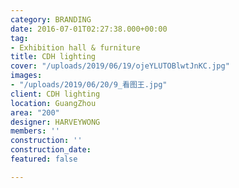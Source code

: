```yaml
---
category: BRANDING
date: 2016-07-01T02:27:38.000+00:00
tag:
- Exhibition hall & furniture
title: CDH lighting
cover: "/uploads/2019/06/19/ojeYLUTOBlwtJnKC.jpg"
images:
- "/uploads/2019/06/20/9_看图王.jpg"
client: CDH lighting
location: GuangZhou
area: "200"
designer: HARVEYWONG
members: ''
construction: ''
construction_date: 
featured: false

---
```

